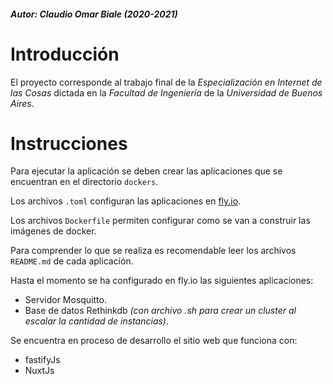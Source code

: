 ##### Autor:  Claudio Omar Biale (2020-2021)

# Introducción

El proyecto corresponde al trabajo final de la *Especialización en Internet de las Cosas* dictada en la *Facultad de Ingeniería* de la *Universidad de Buenos Aires*.

# Instrucciones

Para ejecutar la aplicación se deben crear las aplicaciones que se encuentran en el directorio `dockers`.

Los archivos `.toml` configuran las aplicaciones en [fly.io](https://fly.io).

Los archivos `Dockerfile` permiten configurar como se van a construir las imágenes de docker.

Para comprender lo que se realiza es recomendable leer los archivos `README.md` de cada aplicación.

Hasta el momento se ha configurado en fly.io las siguientes aplicaciones:
- Servidor Mosquitto.
- Base de datos Rethinkdb *(con archivo .sh para crear un cluster al escalar la cantidad de instancias)*.

Se encuentra en proceso de desarrollo el sitio web que funciona con:
- fastifyJs
- NuxtJs